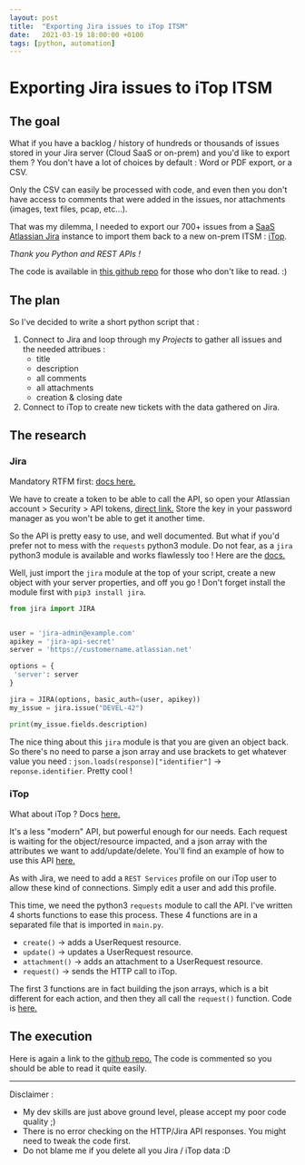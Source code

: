 ```yaml
---
layout: post
title:  "Exporting Jira issues to iTop ITSM"
date:   2021-03-19 18:00:00 +0100
tags: [python, automation]
---
```

# Exporting Jira issues to iTop ITSM

## The goal
What if you have a backlog / history of hundreds or thousands of issues stored in your Jira server (Cloud SaaS or on-prem) and you'd like to export them ? You don't have a lot of choices by default : Word or PDF export, or a CSV.

Only the CSV can easily be processed with code, and even then you don't have access to comments that were added in the issues, nor attachments (images, text files, pcap, etc...).

That was my dilemma, I needed to export our 700+ issues from a [SaaS Atlassian Jira](https://www.atlassian.com/fr/software/jira) instance to import them back to a new on-prem ITSM : [iTop](https://www.itophub.io/page/about-itop).

*Thank you Python and REST APIs !*

The code is available in [this github repo](https://github.com/nicosalvadore/jira2itop-tickets) for those who don't like to read. :)

## The plan
So I've decided to write a short python script that :
1. Connect to Jira and loop through my *Projects* to gather all issues and the needed attribues :
    - title
    - description
    - all comments
    - all attachments
    - creation & closing date
2. Connect to iTop to create new tickets with the data gathered on Jira.

## The research
### Jira
Mandatory RTFM first: [docs here.](https://developer.atlassian.com/cloud/jira/platform/rest/v3/intro/)

We have to create a token to be able to call the API, so open your Atlassian account > Security > API tokens, [direct link.](https://id.atlassian.com/manage-profile/security/api-tokens)
Store the key in your password manager as you won't be able to get it another time.

So the API is pretty easy to use, and well documented. But what if you'd prefer not to mess with the `requests` python3 module. Do not fear, as a `jira` python3 module is available and works flawlessly too ! Here are the [docs.](https://jira.readthedocs.io/en/master/examples.html)

Well, just import the `jira` module at the top of your script, create a new object with your server properties, and off you go ! Don't forget install the module first with `pip3 install jira`.

```python
from jira import JIRA


user = 'jira-admin@example.com'
apikey = 'jira-api-secret'
server = 'https://customername.atlassian.net'

options = {
 'server': server
}

jira = JIRA(options, basic_auth=(user, apikey))
my_issue = jira.issue("DEVEL-42")

print(my_issue.fields.description)
```

The nice thing about this `jira` module is that you are given an object back. So there's no need to parse a json array and use brackets to get whatever value you need : `json.loads(response)["identifier"]` -> `reponse.identifier`. Pretty cool !

### iTop
What about iTop ? Docs [here.](https://www.itophub.io/wiki/page?id=2_7_0%3Aadvancedtopics%3Arest_json)

It's a less "modern" API, but powerful enough for our needs. Each request is waiting for the object/resource impacted, and a json array with the attributes we want to add/update/delete.
You'll find an example of how to use this API [here.](https://www.itophub.io/wiki/page?id=2_7_0%3Aadvancedtopics%3Acreate_ticket#using_python)

As with Jira, we need to add a `REST Services` profile on our iTop user to allow these kind of connections. Simply edit a user and add this profile.

This time, we need the python3 `requests` module to call the API. I've written 4 shorts functions to ease this process. These 4 functions are in a separated file that is imported in `main.py`.
- `create()` -> adds a UserRequest resource.
- `update()` -> updates a UserRequest resource.
- `attachment()` -> adds an attachment to a UserRequest resource.
- `request()` -> sends the HTTP call to iTop.

The first 3 functions are in fact building the json arrays, which is a bit different for each action, and then they all call the `request()` function. Code is [here.](https://github.com/nicosalvadore/jira2itop-tickets/blob/main/itop.py)

## The execution
Here is again a link to the [github repo.](https://github.com/nicosalvadore/jira2itop-tickets)
The code is commented so you should be able to read it quite easily.

---
Disclaimer :
- My dev skills are just above ground level, please accept my poor code quality ;)
- There is no error checking on the HTTP/Jira API responses. You might need to tweak the code first.
- Do not blame me if you delete all you Jira / iTop data :D